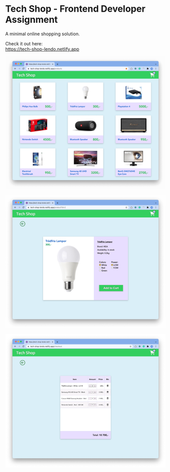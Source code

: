 # Tech Shop - Frontend Developer Assignment
A minimal online shopping solution.

Check it out here:  
https://tech-shop-lendo.netlify.app


![Main view](/static/screenshots/products_page.png "Products Page")

![Main view](/static/screenshots/product_page.png "Product Page")

![Main view](/static/screenshots/checkout.png "Checkout Page")
